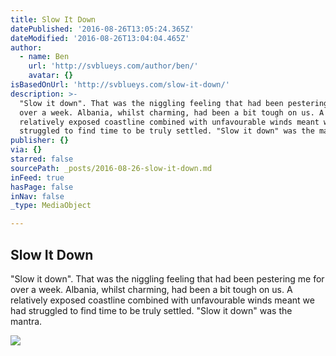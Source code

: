 ```yaml
---
title: Slow It Down
datePublished: '2016-08-26T13:05:24.365Z'
dateModified: '2016-08-26T13:04:04.465Z'
author:
  - name: Ben
    url: 'http://svblueys.com/author/ben/'
    avatar: {}
isBasedOnUrl: 'http://svblueys.com/slow-it-down/'
description: >-
  "Slow it down". That was the niggling feeling that had been pestering me for
  over a week. Albania, whilst charming, had been a bit tough on us. A
  relatively exposed coastline combined with unfavourable winds meant we had
  struggled to find time to be truly settled. "Slow it down" was the mantra.
publisher: {}
via: {}
starred: false
sourcePath: _posts/2016-08-26-slow-it-down.md
inFeed: true
hasPage: false
inNav: false
_type: MediaObject

---
```

<article style=""><h1>Slow It Down</h1><p>"Slow it down". That was the niggling feeling that had been pestering me for over a week. Albania, whilst charming, had been a bit tough on us. A relatively exposed coastline combined with unfavourable winds meant we had struggled to find time to be truly settled. "Slow it down" was the mantra.</p><img src="http://svblueys.com/wp-content/uploads/2016/06/DSCF2189.jpg" /></article>